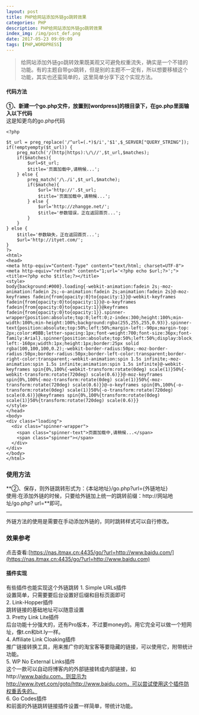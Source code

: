 ```yaml
---
layout: post
title: PHP给网站添加外链go跳转效果
categories: PHP
description: PHP给网站添加外链go跳转效果
index_img: /img/post_def.png
date: 2017-05-23 09:09:09
tags: [PHP,WORDPRESS]
---
```

> 给网站添加外链go跳转效果既美观又可避免权重流失，确实是一个不错的功能。有的主题自带go跳转，但是别的主题不一定有，所以想要移植这个功能，其实也还蛮简单的，这里简单分享下这个实现方法。

#### 代码方法

**①、新建一个go.php文件，放置到[wordpress]的根目录下，在go.php里面输入以下代码**  
这是知更鸟的go.php代码
```
<?php   
 
$t_url = preg_replace('/^url=(.*)$/i','$1',$_SERVER["QUERY_STRING"]);  
if(!emptyempty($t_url)) {  
    preg_match('/(http|https):\/\//',$t_url,$matches);  
    if($matches){  
        $url=$t_url;  
        $title='页面加载中,请稍候...';  
    } else {  
        preg_match('/\./i',$t_url,$matche);  
        if($matche){  
            $url='http://'.$t_url;  
            $title='页面加载中,请稍候...';  
        } else {  
            $url='http://zhangge.net/';  
            $title='参数错误，正在返回首页...';  
        }  
    }  
} else {  
    $title='参数缺失，正在返回首页...';  
    $url='http://ityet.com/';  
}  
?>  
<html>  
<head>  
<meta http-equiv="Content-Type" content="text/html; charset=UTF-8">  
<meta http-equiv="refresh" content="1;url='<?php echo $url;?>';">  
<title><?php echo $title;?></title>  
<style>  
body{background:#000}.loading{-webkit-animation:fadein 2s;-moz-animation:fadein 2s;-o-animation:fadein 2s;animation:fadein 2s}@-moz-keyframes fadein{from{opacity:0}to{opacity:1}}@-webkit-keyframes fadein{from{opacity:0}to{opacity:1}}@-o-keyframes fadein{from{opacity:0}to{opacity:1}}@keyframes fadein{from{opacity:0}to{opacity:1}}.spinner-wrapper{position:absolute;top:0;left:0;z-index:300;height:100%;min-width:100%;min-height:100%;background:rgba(255,255,255,0.93)}.spinner-text{position:absolute;top:50%;left:50%;margin-left:-90px;margin-top: 2px;color:#BBB;letter-spacing:1px;font-weight:700;font-size:36px;font-family:Arial}.spinner{position:absolute;top:50%;left:50%;display:block;margin-left:-160px;width:1px;height:1px;border:25px solid rgba(100,100,100,0.2);-webkit-border-radius:50px;-moz-border-radius:50px;border-radius:50px;border-left-color:transparent;border-right-color:transparent;-webkit-animation:spin 1.5s infinite;-moz-animation:spin 1.5s infinite;animation:spin 1.5s infinite}@-webkit-keyframes spin{0%,100%{-webkit-transform:rotate(0deg) scale(1)}50%{-webkit-transform:rotate(720deg) scale(0.6)}}@-moz-keyframes spin{0%,100%{-moz-transform:rotate(0deg) scale(1)}50%{-moz-transform:rotate(720deg) scale(0.6)}}@-o-keyframes spin{0%,100%{-o-transform:rotate(0deg) scale(1)}50%{-o-transform:rotate(720deg) scale(0.6)}}@keyframes spin{0%,100%{transform:rotate(0deg) scale(1)}50%{transform:rotate(720deg) scale(0.6)}}  
</style>  
</head>  
<body>  
<div class="loading">  
  <div class="spinner-wrapper">  
    <span class="spinner-text">页面加载中,请稍候...</span>  
    <span class="spinner"></span>  
  </div>  
</div>  
</body>  
</html>  
```
### 使用方法

**②、保存，则外链跳转形式为：{本站地址}/go.php?url={外链地址}  
使用:在添加外链的时候，只要给外链加上统一的跳转前缀：http://网站地址/go.php? url=**即可。
* * *

外链方法的使用是需要在手动添加外链的，同时跳转样式可以自行修改。

### 效果参考

点击查看:[https://nas.itmax.cn:4435/go/?url=http://www.baidu.com/](https://nas.itmax.cn:4435/go/?url=http://www.baidu.com)

#### 插件实现

有些插件也能实现这个外链跳转
1\. Simple URLs插件  
设置简单，只需要要后台设置好后缀和目标页面即可  
2\. Link-Hopper插件  
跳转链接的基础地址可以随意设置  
3\. Pretty Link Lite插件  
后台功能十分强大的，还有Pro版本，不过要money的。用它完全可以做一个短网址，像t.cn和bit.ly一样。  
4\. Affiliate Link Cloaking插件  
推广链接转换工具，用来推广你的淘宝客等要隐藏的链接，可以使用它，附带统计功能。  
5\. WP No External Links插件  
这个一款可以自动将博客内的外部链接转成内部链接，如http://www.baidu.com，则显示为http://www.ityet.com/goto/http://www.baidu.com，可以尝试使用这个插件防权重丢失的。  
6\. Go Codes插件  
和前面的外链跳转链接插件设置一样简单，带统计功能。
